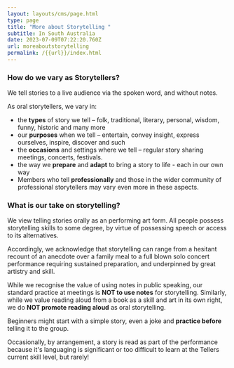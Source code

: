 ```yaml
---
layout: layouts/cms/page.html
type: page
title: "More about Storytelling "
subtitle: In South Australia
date: 2023-07-09T07:22:20.760Z
url: moreaboutstorytelling
permalink: /{{url}}/index.html
---
```

### **How do we vary as Storytellers?**

We tell stories to a live audience via the spoken word, and without notes.

As oral storytellers, we vary in:

* the **types** of story we tell – folk, traditional, literary, personal, wisdom, funny, historic and many more 
* our **purposes** when we tell – entertain, convey insight, express ourselves, inspire, discover and such
* the **occasions** and settings where we tell – regular story sharing meetings, concerts, festivals.
* the way we **prepare** and **adapt** to bring a story to life  - each in our own way
* Members who tell **professionally** and those in the wider community of professional storytellers may vary even more in these aspects.

### **What is our take on storytelling?**

We view telling stories orally as an performing art form. All people possess storytelling skills to some degree, by virtue of possessing speech or access to its alternatives. 

Accordingly, we acknowledge that storytelling can range from a hesitant recount of an anecdote over a family meal to a full blown solo concert performance requiring sustained preparation, and underpinned by great artistry and skill.

While we recognise the value of using notes in public speaking, our standard practice at meetings is **NOT to use notes** for storytelling. Similarly, while we value reading aloud from a book as a skill and art in its own right, we do **NOT promote reading aloud** as oral storytelling. 

Beginners might start with a simple story, even a joke and **practice before** telling it to the group.

Occasionally, by arrangement, a story is read as part of the performance because it's languaging is significant or too difficult to learn at the Tellers current skill level, but rarely!

